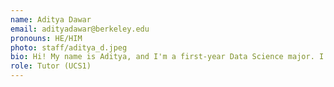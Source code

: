 ```yaml
---
name: Aditya Dawar
email: adityadawar@berkeley.edu
pronouns: HE/HIM
photo: staff/aditya_d.jpeg
bio: Hi! My name is Aditya, and I'm a first-year Data Science major. I love all things related to comedy, sports, and food. See you around!
role: Tutor (UCS1)
---
```

